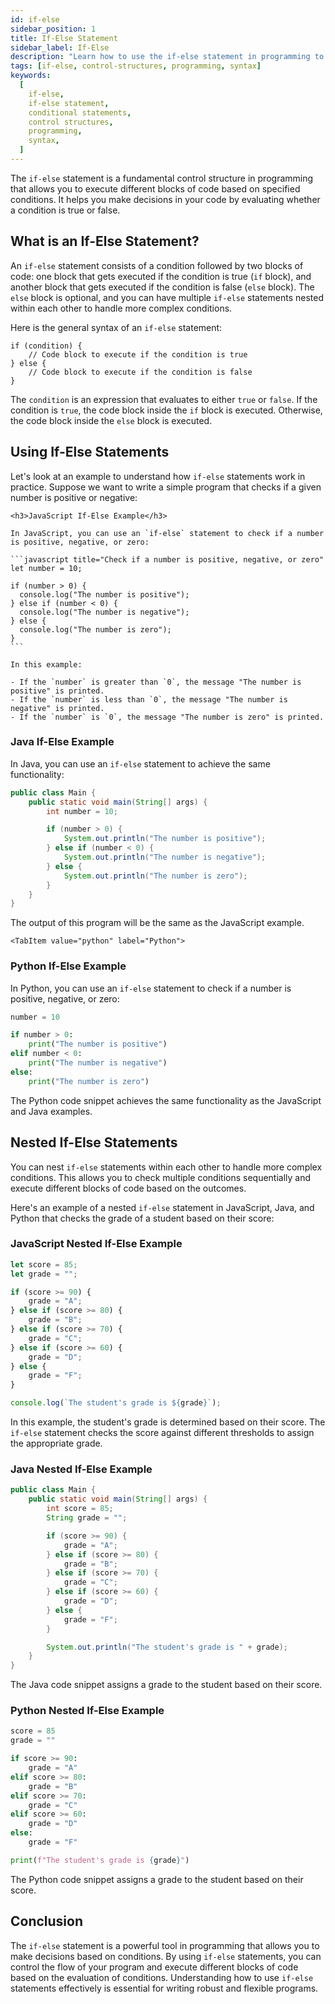 ```yaml
---
id: if-else
sidebar_position: 1
title: If-Else Statement
sidebar_label: If-Else
description: "Learn how to use the if-else statement in programming to make decisions based on conditions. Understand the syntax, examples, and best practices for using if-else statements effectively."
tags: [if-else, control-structures, programming, syntax]
keywords:
  [
    if-else,
    if-else statement,
    conditional statements,
    control structures,
    programming,
    syntax,
  ]
---
```


The `if-else` statement is a fundamental control structure in programming that allows you to execute different blocks of code based on specified conditions. It helps you make decisions in your code by evaluating whether a condition is true or false.

<AdsComponent />

## What is an If-Else Statement?

An `if-else` statement consists of a condition followed by two blocks of code: one block that gets executed if the condition is true (`if` block), and another block that gets executed if the condition is false (`else` block). The `else` block is optional, and you can have multiple `if-else` statements nested within each other to handle more complex conditions.

Here is the general syntax of an `if-else` statement:

```plaintext title="If-Else Statement Syntax"
if (condition) {
    // Code block to execute if the condition is true
} else {
    // Code block to execute if the condition is false
}
```

The `condition` is an expression that evaluates to either `true` or `false`. If the condition is `true`, the code block inside the `if` block is executed. Otherwise, the code block inside the `else` block is executed.

<Ads />

## Using If-Else Statements

Let's look at an example to understand how `if-else` statements work in practice. Suppose we want to write a simple program that checks if a given number is positive or negative:

<Tabs>
  <TabItem value="javascript" label="JavaScript" default>

    <h3>JavaScript If-Else Example</h3>

    In JavaScript, you can use an `if-else` statement to check if a number is positive, negative, or zero:

    ```javascript title="Check if a number is positive, negative, or zero"
    let number = 10;

    if (number > 0) {
      console.log("The number is positive");
    } else if (number < 0) {
      console.log("The number is negative");
    } else {
      console.log("The number is zero");
    }
    ```

    In this example:

    - If the `number` is greater than `0`, the message "The number is positive" is printed.
    - If the `number` is less than `0`, the message "The number is negative" is printed.
    - If the `number` is `0`, the message "The number is zero" is printed.

  </TabItem>
  <TabItem value="java" label="Java">

<h3>Java If-Else Example</h3>

In Java, you can use an `if-else` statement to achieve the same functionality:

```java title="Check if a number is positive, negative, or zero"
public class Main {
    public static void main(String[] args) {
        int number = 10;

        if (number > 0) {
            System.out.println("The number is positive");
        } else if (number < 0) {
            System.out.println("The number is negative");
        } else {
            System.out.println("The number is zero");
        }
    }
}
```

The output of this program will be the same as the JavaScript example.

  </TabItem>

    <TabItem value="python" label="Python">

<h3>Python If-Else Example</h3>

In Python, you can use an `if-else` statement to check if a number is positive, negative, or zero:

```python title="Check if a number is positive, negative, or zero"
number = 10

if number > 0:
    print("The number is positive")
elif number < 0:
    print("The number is negative")
else:
    print("The number is zero")
```

The Python code snippet achieves the same functionality as the JavaScript and Java examples.

  </TabItem>

</Tabs>

<AdsComponent />

## Nested If-Else Statements

You can nest `if-else` statements within each other to handle more complex conditions. This allows you to check multiple conditions sequentially and execute different blocks of code based on the outcomes.

Here's an example of a nested `if-else` statement in JavaScript, Java, and Python that checks the grade of a student based on their score:

<Tabs>
  <TabItem value="javascript" label="JavaScript" default>

<h3>JavaScript Nested If-Else Example</h3>

```javascript title="Check the grade of a student"
let score = 85;
let grade = "";

if (score >= 90) {
    grade = "A";
} else if (score >= 80) {
    grade = "B";
} else if (score >= 70) {
    grade = "C";
} else if (score >= 60) {
    grade = "D";
} else {
    grade = "F";
}

console.log(`The student's grade is ${grade}`);
```

In this example, the student's grade is determined based on their score. The `if-else` statement checks the score against different thresholds to assign the appropriate grade.

  </TabItem>
  <TabItem value="java" label="Java">

<h3>Java Nested If-Else Example</h3>

```java title="Check the grade of a student"
public class Main {
    public static void main(String[] args) {
        int score = 85;
        String grade = "";

        if (score >= 90) {
            grade = "A";
        } else if (score >= 80) {
            grade = "B";
        } else if (score >= 70) {
            grade = "C";
        } else if (score >= 60) {
            grade = "D";
        } else {
            grade = "F";
        }

        System.out.println("The student's grade is " + grade);
    }
}
```

The Java code snippet assigns a grade to the student based on their score.

  </TabItem>
  <TabItem value="python" label="Python">

<h3>Python Nested If-Else Example</h3>

```python title="Check the grade of a student"
score = 85
grade = ""

if score >= 90:
    grade = "A"
elif score >= 80:
    grade = "B"
elif score >= 70:
    grade = "C"
elif score >= 60:
    grade = "D"
else:
    grade = "F"

print(f"The student's grade is {grade}")
```

The Python code snippet assigns a grade to the student based on their score.

  </TabItem>
</Tabs>

<Ads />

## Conclusion

The `if-else` statement is a powerful tool in programming that allows you to make decisions based on conditions. By using `if-else` statements, you can control the flow of your program and execute different blocks of code based on the evaluation of conditions. Understanding how to use `if-else` statements effectively is essential for writing robust and flexible programs.
